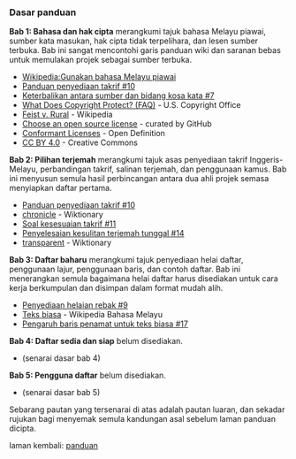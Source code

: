 ---
---

### Dasar panduan

**Bab 1: Bahasa dan hak cipta** merangkumi tajuk bahasa
Melayu piawai, sumber kata masukan, hak cipta tidak
terpelihara, dan lesen sumber terbuka. Bab ini sangat
mencontohi garis panduan wiki dan saranan bebas untuk
memulakan projek sebagai sumber terbuka.

* [Wikipedia:Gunakan bahasa Melayu piawai][a]
* [Panduan penyediaan takrif #10][#10]
* [Keterbalikan antara sumber dan bidang kosa kata #7][#7]
* [What Does Copyright Protect? (FAQ)][b] - U.S. Copyright
Office
* [Feist v. Rural][c] - Wikipedia
* [Choose an open source license][d] - curated by GitHub
* [Conformant Licenses][e] - Open Definition
* [CC BY 4.0][f] - Creative Commons

**Bab 2: Pilihan terjemah** merangkumi tajuk asas penyediaan
takrif Inggeris-Melayu, perbandingan takrif, salinan
terjemah, dan penggunaan kamus. Bab ini menyusun semula
hasil perbincangan antara dua ahli projek semasa menyiapkan
daftar pertama.

* [Panduan penyediaan takrif #10][#10]
* [chronicle][g] - Wiktionary
* [Soal kesesuaian takrif #11][#11]
* [Penyelesaian kesulitan terjemah tunggal #14][#14]
* [transparent][h] - Wiktionary

**Bab 3: Daftar baharu** merangkumi tajuk penyediaan helai
daftar, penggunaan lajur, penggunaan baris, dan contoh
daftar. Bab ini menerangkan semula bagaimana helai daftar
harus disediakan untuk cara kerja berkumpulan dan disimpan
dalam format mudah alih.

* [Penyediaan helaian rebak #9][#9]
* [Teks biasa][i] - Wikipedia Bahasa Melayu
* [Pengaruh baris penamat untuk teks biasa #17][#17]

**Bab 4: Daftar sedia dan siap** belum disediakan.

* (senarai dasar bab 4)

**Bab 5: Pengguna daftar** belum disediakan.

* (senarai dasar bab 5)

Sebarang pautan yang tersenarai di atas adalah pautan
luaran, dan sekadar rujukan bagi menyemak semula kandungan
asal sebelum laman panduan dicipta.

laman kembali: [panduan][0]

  [0]: ../index.md
  [a]: https://ms.wikipedia.org/wiki/Wikipedia:Gunakan_bahasa_Melayu_piawai
  [b]: https://www.copyright.gov/help/faq/faq-protect.html
  [c]: https://en.wikipedia.org/wiki/Feist_v._Rural
  [d]: https://choosealicense.com/
  [e]: https://opendefinition.org/licenses/
  [f]: https://creativecommons.org/licenses/by/4.0/
  [g]: https://en.wiktionary.org/wiki/chronicle
  [h]: https://en.wiktionary.org/wiki/transparent
  [i]: https://ms.wikipedia.org/wiki/Teks_biasa
  [#7]: https://github.com/kmubiin/suaikata/issues/7
  [#9]: https://github.com/kmubiin/suaikata/issues/9
  [#10]: https://github.com/kmubiin/suaikata/issues/10
  [#11]: https://github.com/kmubiin/suaikata/issues/11
  [#14]: https://github.com/kmubiin/suaikata/issues/14
  [#17]: https://github.com/kmubiin/suaikata/issues/17
